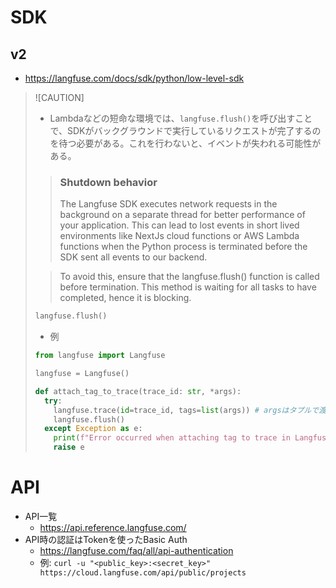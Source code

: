 # SDK
## v2
- https://langfuse.com/docs/sdk/python/low-level-sdk
> ![CAUTION] 
> - Lambdaなどの短命な環境では、`langfuse.flush()`を呼び出すことで、SDKがバックグラウンドで実行しているリクエストが完了するのを待つ必要がある。これを行わないと、イベントが失われる可能性がある。
> > ### Shutdown behavior
> > The Langfuse SDK executes network requests in the background on a separate thread for better performance of your application. This can lead to lost events in short lived environments like NextJs cloud functions or AWS Lambda functions when the Python process is terminated before the SDK sent all events to our backend.
>
> > To avoid this, ensure that the langfuse.flush() function is called before termination. This method is waiting for all tasks to have completed, hence it is blocking.
>
> ```python
> langfuse.flush()
> ```
> - 例  
> ```python
> from langfuse import Langfuse
>
> langfuse = Langfuse()
>
> def attach_tag_to_trace(trace_id: str, *args):
>   try:
>     langfuse.trace(id=trace_id, tags=list(args)) # argsはタプルで渡されるため、listに変換する
>     langfuse.flush()
>   except Exception as e:
>     print(f"Error occurred when attaching tag to trace in Langfuse: {e}")
>     raise e
> ```

# API
- API一覧
  - https://api.reference.langfuse.com/
- API時の認証はTokenを使ったBasic Auth
  - https://langfuse.com/faq/all/api-authentication
  - 例: `curl -u "<public_key>:<secret_key>" https://cloud.langfuse.com/api/public/projects`